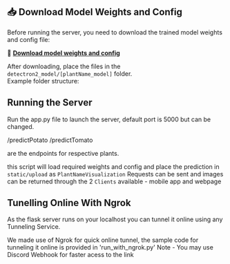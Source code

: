 
## 📥 Download Model Weights and Config

Before running the server, you need to download the trained model weights and config file:

🔗 **[Download model weights and config](https://drive.google.com/drive/folders/1vg3_r5jUPluVrpVkmcILy-Xnw0Uqubgk?usp=sharing)**

After downloading, place the files in the `detectron2_model/[plantName_model]` folder.  
Example folder structure:


## Running the Server
Run the app.py file to launch the server, default port is 5000 but can be changed. 

/predictPotato
/predictTomato
 
are the endpoints for respective plants.

this script will load required weights and config and place the prediction in `static/upload` as `PlantNameVisualization` Requests can be sent and images can be returned through the 2 `Clients` available - mobile app and webpage

## Tunelling Online With Ngrok

As the flask server runs on your localhost you can tunnel it online using any Tunneling Service. 

We made use of Ngrok for quick online tunnel, the sample code for tunneling it online is provided in 'run_with_ngrok.py'
Note - You may use Discord Webhook for faster acess to the link 
